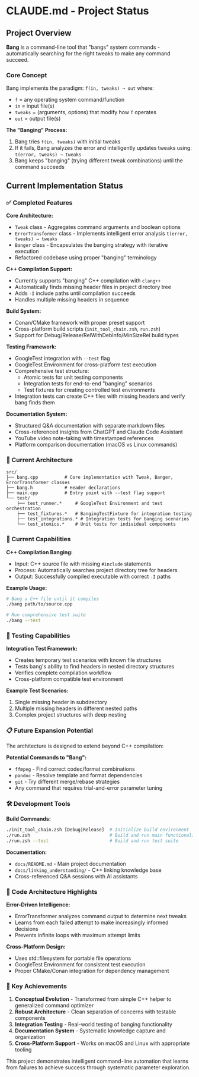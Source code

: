 # CLAUDE.md - Project Status

## Project Overview

**Bang** is a command-line tool that "bangs" system commands - automatically searching for the right tweaks to make any command succeed.

### Core Concept

Bang implements the paradigm: `f(in, tweaks) → out` where:
- `f` = any operating system command/function
- `in` = input file(s)  
- `tweaks` = (arguments, options) that modify how `f` operates
- `out` = output file(s)

**The "Banging" Process:**
1. Bang tries `f(in, tweaks)` with initial tweaks
2. If it fails, Bang analyzes the error and intelligently updates tweaks using: `t(error, tweaks) → tweaks`
3. Bang keeps "banging" (trying different tweak combinations) until the command succeeds

## Current Implementation Status

### ✅ Completed Features

**Core Architecture:**
- `Tweak` class - Aggregates command arguments and boolean options
- `ErrorTransformer` class - Implements intelligent error analysis `t(error, tweaks) → tweaks`
- `Banger` class - Encapsulates the banging strategy with iterative execution
- Refactored codebase using proper "banging" terminology

**C++ Compilation Support:**
- Currently supports "banging" C++ compilation with `clang++`
- Automatically finds missing header files in project directory tree
- Adds `-I` include paths until compilation succeeds
- Handles multiple missing headers in sequence

**Build System:**
- Conan/CMake framework with proper preset support
- Cross-platform build scripts (`init_tool_chain.zsh`, `run.zsh`)
- Support for Debug/Release/RelWithDebInfo/MinSizeRel build types

**Testing Framework:**
- GoogleTest integration with `--test` flag
- GoogleTest Environment for cross-platform test execution
- Comprehensive test structure:
  - Atomic tests for unit testing components
  - Integration tests for end-to-end "banging" scenarios
  - Test fixtures for creating controlled test environments
- Integration tests can create C++ files with missing headers and verify bang finds them

**Documentation System:**
- Structured Q&A documentation with separate markdown files
- Cross-referenced insights from ChatGPT and Claude Code Assistant
- YouTube video note-taking with timestamped references
- Platform comparison documentation (macOS vs Linux commands)

### 🚧 Current Architecture

```
src/
├── bang.cpp          # Core implementation with Tweak, Banger, ErrorTransformer classes
├── bang.h            # Header declarations
├── main.cpp          # Entry point with --test flag support
└── test/
    ├── test_runner.*     # GoogleTest Environment and test orchestration
    ├── test_fixtures.*   # BangingTestFixture for integration testing
    ├── test_integrations.* # Integration tests for banging scenarios
    └── test_atomics.*    # Unit tests for individual components
```

### 🎯 Current Capabilities

**C++ Compilation Banging:**
- Input: C++ source file with missing `#include` statements
- Process: Automatically searches project directory tree for headers
- Output: Successfully compiled executable with correct `-I` paths

**Example Usage:**
```bash
# Bang a C++ file until it compiles
./bang path/to/source.cpp

# Run comprehensive test suite
./bang --test
```

### 🔬 Testing Capabilities

**Integration Test Framework:**
- Creates temporary test scenarios with known file structures
- Tests bang's ability to find headers in nested directory structures
- Verifies complete compilation workflow
- Cross-platform compatible test environment

**Example Test Scenarios:**
1. Single missing header in subdirectory
2. Multiple missing headers in different nested paths
3. Complex project structures with deep nesting

### 📋 Future Expansion Potential

The architecture is designed to extend beyond C++ compilation:

**Potential Commands to "Bang":**
- `ffmpeg` - Find correct codec/format combinations
- `pandoc` - Resolve template and format dependencies  
- `git` - Try different merge/rebase strategies
- Any command that requires trial-and-error parameter tuning

### 🛠 Development Tools

**Build Commands:**
```bash
./init_tool_chain.zsh [Debug|Release]  # Initialize build environment
./run.zsh                              # Build and run main functionality
./run.zsh --test                       # Build and run test suite
```

**Documentation:**
- `docs/README.md` - Main project documentation
- `docs/linking_understanding/` - C++ linking knowledge base
- Cross-referenced Q&A sessions with AI assistants

### 🧬 Code Architecture Highlights

**Error-Driven Intelligence:**
- ErrorTransformer analyzes command output to determine next tweaks
- Learns from each failed attempt to make increasingly informed decisions
- Prevents infinite loops with maximum attempt limits

**Cross-Platform Design:**
- Uses std::filesystem for portable file operations
- GoogleTest Environment for consistent test execution
- Proper CMake/Conan integration for dependency management

### 🎉 Key Achievements

1. **Conceptual Evolution** - Transformed from simple C++ helper to generalized command optimizer
2. **Robust Architecture** - Clean separation of concerns with testable components  
3. **Integration Testing** - Real-world testing of banging functionality
4. **Documentation System** - Systematic knowledge capture and organization
5. **Cross-Platform Support** - Works on macOS and Linux with appropriate tooling

This project demonstrates intelligent command-line automation that learns from failures to achieve success through systematic parameter exploration.